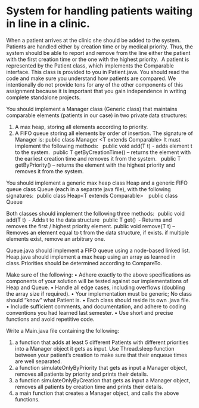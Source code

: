 # System for handling patients waiting in line in a clinic.

When a patient arrives at the clinic she should be added to the system.   
Patients are handled either by creation time or by medical priority. Thus, the system should be
able to report and remove from the line either the patient with the first creation time or the
one with the highest priority.  
A patient is represented by the Patient class, which implements the Comparable interface. This
class is provided to you in Patient.java. You should read the code and make sure you
understand how patients are compared. We intentionally do not provide tons for any of the
other components of this assignment because it is important that you gain independence in
writing complete standalone projects.

You should implement a Manager class (Generic class) that maintains comparable elements
(patients in our case) in two private data structures:

1. A max heap, storing all elements according to priority.
2. A FIFO queue storing all elements by order of insertion.
   The signature of Manager is: public class Manager <T extends Comparable<T>>
   It must implement the following methods:   
   public void add(T t) - adds element t to the system.  
   public T getByCreationTime() – returns the element with the earliest creation time and
   removes it from the system.   
   public T getByPriority() – returns the element with the highest priority and removes it from
   the system.

You should implement a generic max heap class Heap and a generic FIFO queue class Queue
(each in a separate java file), with the following signatures:  
public class Heap<T extends Comparable<T>>    
public class Queue <T>

Both classes should implement the following three methods:  
public void add(T t)  - Adds t to the data structure  
public T get()  - Returns and removes the first / highest priority element.
public void remove(T t) – Removes an element equal to t from the data structure, if exists. if
multiple elements exist, remove an arbitrary one.

Queue.java should implement a FIFO queue using a node-based linked list.  
Heap.java should implement a max heap using an array as learned in class. Priorities should be
determined according to CompareTo.

Make sure of the following:
• Adhere exactly to the above specifications as components of your solution will
be tested against our implementations of Heap and Queue.
• Handle all edge cases, including overflows (doubling the array size if required).
• Your implementation must be generic; No class should “know” what Patient is.
• Each class should reside its own .java file.
• Include sufficient comments, and documentation, and adhere to coding
conventions you had learned last semester.
• Use short and precise functions and avoid repetitive code.

Write a Main.java file containing the following:

1. a function that adds at least 5 different Patients with different
   priorities into a Manager object it gets as input.
   Use Thread.sleep function between your patient’s creation to make sure that
   their enqueue times are well separated.
2. a function simulateOnlyByPriority that gets as input a Manager
   object, removes all patients by priority and prints their details.
3. a function simulateOnlyByCreation that gets as input a Manager
   object, removes all patients by creation time and prints their details.
4. a main function that creates a Manager object, and calls the
   above functions.
